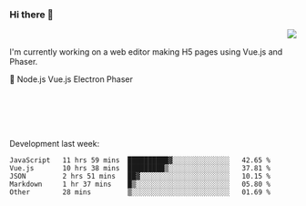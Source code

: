 ### Hi there 👋

<img align="right" src="https://github-readme-stats.vercel.app/api?username=jasonpanggo"/>

<br>
<p align="left">
I'm currently working on a web editor making H5 pages using Vue.js and Phaser.
</p>
<p align="left">
📖 Node.js Vue.js Electron Phaser
</p>
<br>
<br>
<br>
<br>

Development last week:
<!--START_SECTION:waka-->
```text
JavaScript   11 hrs 59 mins  ██████████▓░░░░░░░░░░░░░░   42.65 % 
Vue.js       10 hrs 38 mins  █████████▒░░░░░░░░░░░░░░░   37.81 % 
JSON         2 hrs 51 mins   ██▓░░░░░░░░░░░░░░░░░░░░░░   10.15 % 
Markdown     1 hr 37 mins    █▒░░░░░░░░░░░░░░░░░░░░░░░   05.80 % 
Other        28 mins         ▒░░░░░░░░░░░░░░░░░░░░░░░░   01.69 % 
```
<!--END_SECTION:waka-->

<!--
**JASONPANGGO/jasonpanggo** is a ✨ _special_ ✨ repository because its `README.md` (this file) appears on your GitHub profile.

Here are some ideas to get you started:

- 🔭 I’m currently working on ...
- 🌱 I’m currently learning ...
- 👯 I’m looking to collaborate on ...
- 🤔 I’m looking for help with ...
- 💬 Ask me about ...
- 📫 How to reach me: ...
- 😄 Pronouns: ...
- ⚡ Fun fact: ...
-->

